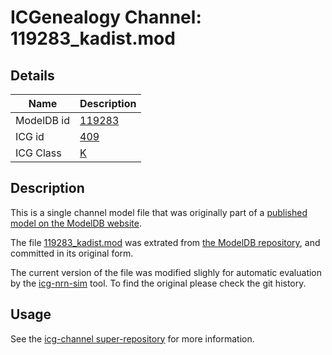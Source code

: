 # ICGenealogy Channel: 119283\_kadist.mod

## Details

Name | Description
---- | -----------
ModelDB id | [119283](http://senselab.med.yale.edu/ModelDB/ShowModel.cshtml?model=119283)
ICG id | [409](http://icg.neurotheory.ox.ac.uk/channels/1/409)
ICG Class | [K](http://icg.neurotheory.ox.ac.uk/channels/1)

## Description

This is a single channel model file that was originally part of a [published model on the ModelDB website](http://senselab.med.yale.edu/ModelDB/ShowModel.cshtml?model=119283).


The file [119283\_kadist.mod](119283_kadist.mod) was extrated from [the ModelDB repository](http://senselab.med.yale.edu/ModelDB/ShowModel.cshtml?model=119283), and committed in its original form.

The current version of the file was modified slighly for automatic evaluation by the [icg-nrn-sim](https://github.com/icgenealogy/icg-nrn-sim) tool. To find the original please check the git history.


## Usage

See the [icg-channel super-repository](https://github.com/icgenealogy/icg-channels) for more information.